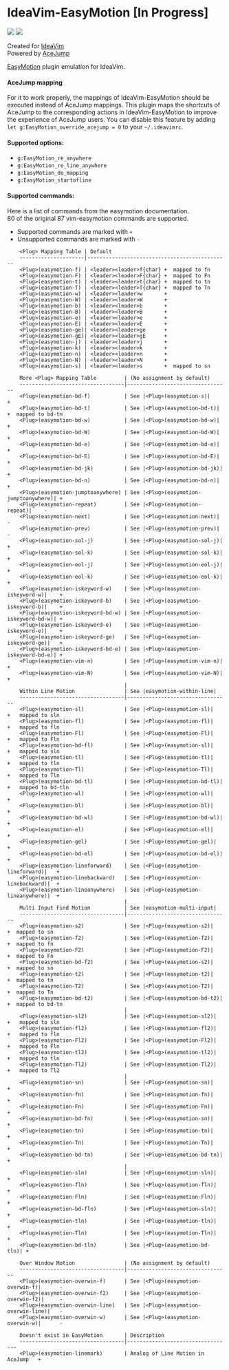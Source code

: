 # IdeaVim-EasyMotion [In Progress]

[![][jetbrains-team-svg]][jetbrains-team-page]
[![][apache-license-svg]](LICENSE)

Created for [IdeaVim](https://plugins.jetbrains.com/plugin/164-ideavim)  
Powered by [AceJump](https://plugins.jetbrains.com/plugin/7086-acejump)

[EasyMotion](https://github.com/easymotion/vim-easymotion) plugin emulation for IdeaVim.


#### AceJump mapping

For it to work properly, the mappings of IdeaVim-EasyMotion should be
executed instead of AceJump mappings. This plugin maps the shortcuts
of AceJump to the corresponding actions in IdeaVim-EasyMotion to
improve the experience of AceJump users. You can disable this feature by
adding `let g:EasyMotion_override_acejump = 0` to your `~/.ideavimrc`.

#### Supported options:

- `g:EasyMotion_re_anywhere`
- `g:EasyMotion_re_line_anywhere`
- `g:EasyMotion_do_mapping`
- `g:EasyMotion_startofline`

#### Supported commands:
Here is a list of commands from the easymotion documentation.  
80 of the original 87 vim-easymotion commands are supported.
- Supported commands are marked with `+`  
- Unsupported commands are marked with `-`  

```
    <Plug> Mapping Table | Default
    ---------------------|----------------------------------------------
    <Plug>(easymotion-f) | <leader><leader>f{char} +  mapped to fn
    <Plug>(easymotion-F) | <leader><leader>F{char} +  mapped to Fn
    <Plug>(easymotion-t) | <leader><leader>t{char} +  mapped to tn
    <Plug>(easymotion-T) | <leader><leader>T{char} +  mapped to Tn
    <Plug>(easymotion-w) | <leader><leader>w       +
    <Plug>(easymotion-W) | <leader><leader>W       +
    <Plug>(easymotion-b) | <leader><leader>b       +
    <Plug>(easymotion-B) | <leader><leader>B       +
    <Plug>(easymotion-e) | <leader><leader>e       +
    <Plug>(easymotion-E) | <leader><leader>E       +
    <Plug>(easymotion-ge)| <leader><leader>ge      +
    <Plug>(easymotion-gE)| <leader><leader>gE      +
    <Plug>(easymotion-j) | <leader><leader>j       +
    <Plug>(easymotion-k) | <leader><leader>k       +
    <Plug>(easymotion-n) | <leader><leader>n       +
    <Plug>(easymotion-N) | <leader><leader>N       +
    <Plug>(easymotion-s) | <leader><leader>s       +  mapped to sn

    More <Plug> Mapping Table         | (No assignment by default)
    ----------------------------------|---------------------------------
    <Plug>(easymotion-bd-f)           | See |<Plug>(easymotion-s)|         +
    <Plug>(easymotion-bd-t)           | See |<Plug>(easymotion-bd-t)|      +  mapped to bd-tn
    <Plug>(easymotion-bd-w)           | See |<Plug>(easymotion-bd-w)|      +
    <Plug>(easymotion-bd-W)           | See |<Plug>(easymotion-bd-W)|      +
    <Plug>(easymotion-bd-e)           | See |<Plug>(easymotion-bd-e)|      +
    <Plug>(easymotion-bd-E)           | See |<Plug>(easymotion-bd-E)|      +
    <Plug>(easymotion-bd-jk)          | See |<Plug>(easymotion-bd-jk)|     +
    <Plug>(easymotion-bd-n)           | See |<Plug>(easymotion-bd-n)|      +
    <Plug>(easymotion-jumptoanywhere) | See |<Plug>(easymotion-jumptoanywhere)| +
    <Plug>(easymotion-repeat)         | See |<Plug>(easymotion-repeat)|    -
    <Plug>(easymotion-next)           | See |<Plug>(easymotion-next)|      -
    <Plug>(easymotion-prev)           | See |<Plug>(easymotion-prev)|      -
    <Plug>(easymotion-sol-j)          | See |<Plug>(easymotion-sol-j)|     +
    <Plug>(easymotion-sol-k)          | See |<Plug>(easymotion-sol-k)|     +
    <Plug>(easymotion-eol-j)          | See |<Plug>(easymotion-eol-j)|     +
    <Plug>(easymotion-eol-k)          | See |<Plug>(easymotion-eol-k)|     +
    <Plug>(easymotion-iskeyword-w)    | See |<Plug>(easymotion-iskeyword-w)|    +
    <Plug>(easymotion-iskeyword-b)    | See |<Plug>(easymotion-iskeyword-b)|    +
    <Plug>(easymotion-iskeyword-bd-w) | See |<Plug>(easymotion-iskeyword-bd-w)| +
    <Plug>(easymotion-iskeyword-e)    | See |<Plug>(easymotion-iskeyword-e)|    +
    <Plug>(easymotion-iskeyword-ge)   | See |<Plug>(easymotion-iskeyword-ge)|   +
    <Plug>(easymotion-iskeyword-bd-e) | See |<Plug>(easymotion-iskeyword-bd-e)| +
    <Plug>(easymotion-vim-n)          | See |<Plug>(easymotion-vim-n)|          +
    <Plug>(easymotion-vim-N)          | See |<Plug>(easymotion-vim-N)|          +
                                      |
    Within Line Motion                | See |easymotion-within-line|
    ----------------------------------|---------------------------------
    <Plug>(easymotion-sl)             | See |<Plug>(easymotion-sl)|        +   mapped to sln
    <Plug>(easymotion-fl)             | See |<Plug>(easymotion-fl)|        +   mapped to fln
    <Plug>(easymotion-Fl)             | See |<Plug>(easymotion-Fl)|        +   mapped to Fln
    <Plug>(easymotion-bd-fl)          | See |<Plug>(easymotion-sl)|        +   mapped to sln
    <Plug>(easymotion-tl)             | See |<Plug>(easymotion-tl)|        +   mapped to tln
    <Plug>(easymotion-Tl)             | See |<Plug>(easymotion-Tl)|        +   mapped to Tln
    <Plug>(easymotion-bd-tl)          | See |<Plug>(easymotion-bd-tl)|     +   mapped to bd-tln
    <Plug>(easymotion-wl)             | See |<Plug>(easymotion-wl)|        +
    <Plug>(easymotion-bl)             | See |<Plug>(easymotion-bl)|        +
    <Plug>(easymotion-bd-wl)          | See |<Plug>(easymotion-bd-wl)|     +
    <Plug>(easymotion-el)             | See |<Plug>(easymotion-el)|        +
    <Plug>(easymotion-gel)            | See |<Plug>(easymotion-gel)|       +
    <Plug>(easymotion-bd-el)          | See |<Plug>(easymotion-bd-el)|     +
    <Plug>(easymotion-lineforward)    | See |<Plug>(easymotion-lineforward)|   +
    <Plug>(easymotion-linebackward)   | See |<Plug>(easymotion-linebackward)|  +
    <Plug>(easymotion-lineanywhere)   | See |<Plug>(easymotion-lineanywhere)|  +
                                      |
    Multi Input Find Motion           | See |easymotion-multi-input|
    ----------------------------------|---------------------------------
    <Plug>(easymotion-s2)             | See |<Plug>(easymotion-s2)|   +  mapped to sn
    <Plug>(easymotion-f2)             | See |<Plug>(easymotion-f2)|   +  mapped to fn
    <Plug>(easymotion-F2)             | See |<Plug>(easymotion-F2)|   +  mapped to Fn
    <Plug>(easymotion-bd-f2)          | See |<Plug>(easymotion-s2)|   +  mapped to sn
    <Plug>(easymotion-t2)             | See |<Plug>(easymotion-t2)|   +  mapped to tn
    <Plug>(easymotion-T2)             | See |<Plug>(easymotion-T2)|   +  mapped to Tn
    <Plug>(easymotion-bd-t2)          | See |<Plug>(easymotion-bd-t2)|  +  mapped to bd-tn
                                      |
    <Plug>(easymotion-sl2)            | See |<Plug>(easymotion-sl2)|    +   mapped to sln
    <Plug>(easymotion-fl2)            | See |<Plug>(easymotion-fl2)|    +   mapped to fln
    <Plug>(easymotion-Fl2)            | See |<Plug>(easymotion-Fl2)|    +   mapped to Fln
    <Plug>(easymotion-tl2)            | See |<Plug>(easymotion-tl2)|    +   mapped to tln
    <Plug>(easymotion-Tl2)            | See |<Plug>(easymotion-Tl2)|    +   mapped to Tl2
                                      |
    <Plug>(easymotion-sn)             | See |<Plug>(easymotion-sn)|     +
    <Plug>(easymotion-fn)             | See |<Plug>(easymotion-fn)|     +
    <Plug>(easymotion-Fn)             | See |<Plug>(easymotion-Fn)|     +
    <Plug>(easymotion-bd-fn)          | See |<Plug>(easymotion-sn)|     +
    <Plug>(easymotion-tn)             | See |<Plug>(easymotion-tn)|     +
    <Plug>(easymotion-Tn)             | See |<Plug>(easymotion-Tn)|     +
    <Plug>(easymotion-bd-tn)          | See |<Plug>(easymotion-bd-tn)|  +
                                      |
    <Plug>(easymotion-sln)            | See |<Plug>(easymotion-sln)|    +
    <Plug>(easymotion-fln)            | See |<Plug>(easymotion-fln)|    +
    <Plug>(easymotion-Fln)            | See |<Plug>(easymotion-Fln)|    +
    <Plug>(easymotion-bd-fln)         | See |<Plug>(easymotion-sln)|    +
    <Plug>(easymotion-tln)            | See |<Plug>(easymotion-tln)|    +
    <Plug>(easymotion-Tln)            | See |<Plug>(easymotion-Tln)|    +
    <Plug>(easymotion-bd-tln)         | See |<Plug>(easymotion-bd-tln)| +

    Over Window Motion                | (No assignment by default)
    ----------------------------------|---------------------------------
    <Plug>(easymotion-overwin-f)      | See |<Plug>(easymotion-overwin-f)|      -
    <Plug>(easymotion-overwin-f2)     | See |<Plug>(easymotion-overwin-f2)|     -
    <Plug>(easymotion-overwin-line)   | See |<Plug>(easymotion-overwin-line)|   -
    <Plug>(easymotion-overwin-w)      | See |<Plug>(easymotion-overwin-w)|      -

    Doesn't exist in EasyMotion       | Description
    ----------------------------------|----------------------------------
    <Plug>(easymotion-linemark)       | Analog of Line Motion in AceJump   +
```

<!-- Badges -->
[jetbrains-team-page]: https://confluence.jetbrains.com/display/ALL/JetBrains+on+GitHub
[jetbrains-team-svg]: http://jb.gg/badges/team.svg
[plugin-download-svg]: https://img.shields.io/jetbrains/plugin/d/7086-acejump.svg
[apache-license-svg]: https://img.shields.io/badge/License-GPL%20v3-blue.svg
